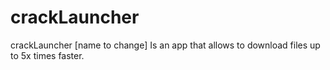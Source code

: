 # crackLauncher
crackLauncher [name to change] Is an app that allows to download files up to 5x times faster.
